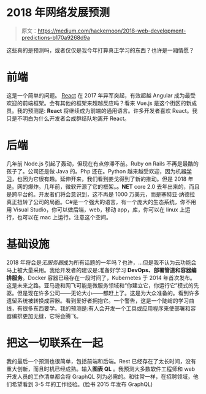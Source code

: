 # 2018 年网络发展预测

> 原文：<https://medium.com/hackernoon/2018-web-development-predictions-b170a9268d9a>

这些真的是预测吗，或者仅仅是我今年打算真正学习的东西？也许是一厢情愿？

# 前端

这是一个简单的问题。 [React](https://hackernoon.com/tagged/react) 在 2017 年异军突起，有效超越 Angular 成为最受欢迎的前端框架。会有其他的框架来超越反应吗？看来 Vue.js 是这个街区的新成员。我的预测是: **React** 将继续成为前端的通用语言。许多开发者喜欢 React。我只是不明白为什么开发者会成群结队地离开 React。

# 后端

几年前 Node.js 引起了轰动，但现在有点停滞不前。Ruby on Rails 不再是最酷的孩子了。公司还是做 Java 的。Php 还在。Python 越来越受欢迎，因为机器[学习](https://hackernoon.com/tagged/learning)，也因为它很有趣。延伸开来，我们看到姜戈得到了新的推动。但是 2018 年是。网的爆炸。几年前，微软开源了它的框架。**。NET** core 2.0 去年出来的，而且是跨平台的。开发者们将会意识到，这不再是 1000 万美元，而是塞特亚·纳德拉真正扭转了公司的局面。C#是一个强大的语言，有一个庞大的生态系统，你不用用 Visual Studio，你可以做后端，web，移动 app，库，你可以在 linux 上运行，也可以在 mac 上运行。注意这个空间。

# 基础设施

2018 年将会是*无服务器*成为所有话题的一年吗？也许，…但是我不认为云功能会马上被大量采用。我给开发者的建议是:准备好学习 **DevOps、部署管道和容器编排服务**。Docker 容器已经存在一段时间了，Kubernetes 于 2014 年首次发布。这是未来之路。亚马逊和网飞可能是微服务领域和“你建立它，你运行它”模式的先驱。但是现在许多公司——无论大小——都赶上了。这是为大众准备的。看到许多遗留系统被转换成容器。看到爱好者拥抱它。一个警告，这是一个陡峭的学习曲线，有很多东西要学。我的预测是:有人会开发一个工具或应用程序来使部署和容器编排更加无缝，它将会腾飞。

# 把这一切联系在一起

我的最后一个预测也很简单，包括前端和后端。Rest 已经存在了太长时间，没有重大创新，而且时机已经成熟。输入**图表 QL** 。我预测大多数软件工程师和 web 开发人员的工作清单都会将 GraphQL 列为必需的。和往常一样，在招聘领域，他们希望看到 3-5 年的工作经验。(脸书 2015 年发布 GraphQL)